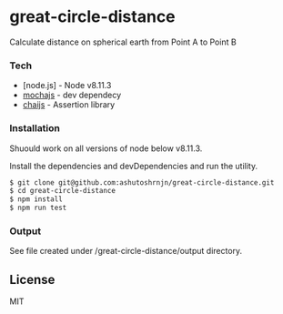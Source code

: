 # great-circle-distance
Calculate distance on spherical earth from Point A to Point B

### Tech

* [node.js] - Node v8.11.3
* [mochajs](https://mochajs.org/) - dev dependecy
* [chaijs](https://www.chaijs.com/) - Assertion library

### Installation

Shuould work on all versions of node below v8.11.3.

Install the dependencies and devDependencies and run the utility.

```sh
$ git clone git@github.com:ashutoshrnjn/great-circle-distance.git
$ cd great-circle-distance
$ npm install
$ npm run test
```

### Output
See file created under /great-circle-distance/output directory.

License
----
MIT